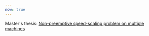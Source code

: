 ```yaml
---
now: true
---
```


Master's thesis: [Non-preemptive speed-scaling problem on multiple machines](thesis.pdf)